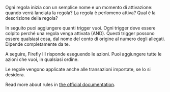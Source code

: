 Ogni regola inizia con un semplice nome e un momento di attivazione: quando verrà lanciata la regola? La regola è perlomeno attiva? Qual è la descrizione della regola?

In seguito puoi aggiungere quanti trigger vuoi. Ogni trigger deve essere colpito perché una regola venga attivata (AND). Questi trigger possono essere qualsiasi cosa, dal nome del conto di origine al numero degli allegati. Dipende completamente da te.

A seguire, Firefly III risponde eseguendo le azioni. Puoi aggiungere tutte le azioni che vuoi, in qualsiasi ordine.

Le regole vengono applicate anche alle transazioni importate, se lo si desidera.

Read more about rules in [the official documentation](https://firefly-iii.readthedocs.io/en/latest/advanced/rules.html).
